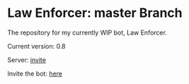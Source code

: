 # Law Enforcer: master Branch
The repository for my currently WIP bot, Law Enforcer.

Current version: 0.8

Server: [invite](https://discord.gg/PVTBgK6)

Invite the bot: [here](https://discordapp.com/api/oauth2/authorize?client_id=696124534679535728&permissions=268561591&scope=bot)
